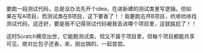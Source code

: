 要跑一段测试代码，总是没办法先开个idea，在进新建的测试类里写逻辑。但如果在写A项目，而测试类在B项目，这下要香了！！我要跑去开B项目，吭哧吭哧找测试代码，这还好，要是我不记得测试代码被我丢进哪个项目里，这就尴尬了！！

这时Scratch横空出世，它能跑测试类，但又不属于项目里，但每个项目都能共享可见，绝对比包子还香，来，刚出锅的，一起尝尝。

